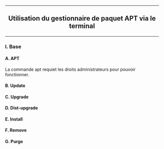 ------------------------------------------------------------------------------------------------------------------------------------------------------------------
## <p align='center'> Utilisation du gestionnaire de paquet APT via le terminal </p>

------------------------------------------------------------------------------------------------------------------------------------------------------------------
### I. Base
#### A. APT
La commande apt requiet les droits administrateurs pour pouvoir fonctionner.

#### B. Update

#### C. Upgrade

#### D. Dist-upgrade

#### E. Install

#### F. Remove

#### G. Purge
